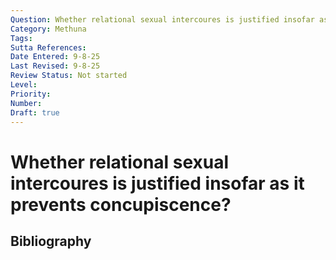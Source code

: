 ```yaml
---
Question: Whether relational sexual intercoures is justified insofar as it prevents concupiscence?
Category: Methuna
Tags: 
Sutta References: 
Date Entered: 9-8-25
Last Revised: 9-8-25
Review Status: Not started
Level: 
Priority: 
Number: 
Draft: true
---
```


# Whether relational sexual intercoures is justified insofar as it prevents concupiscence?

## Bibliography

<!-- 

Notes:



-->